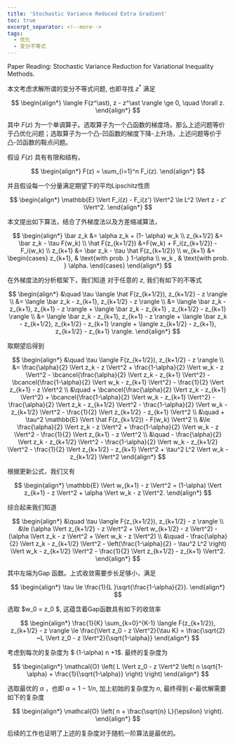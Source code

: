 ```yaml
---
title: 'Stochastic Variance Reduced Extra Gradient'
toc: true
excerpt_separator: <!--more-->
tags: 		
  - 优化
  - 变分不等式
---
```




Paper Reading: Stochastic Variance Reduction for Variational Inequality Methods.



<!--more-->



本文考虑求解所谓的变分不等式问题, 也即寻找 $z^\ast$ 满足


$$
\begin{align*}
\langle F(z^\ast), z - z^\ast \rangle \ge 0, \quad \forall z.
\end{align*}
$$


其中 $F(z)$ 为一个单调算子。选取算子为一个凸函数的梯度场，那么上述问题等价于凸优化问题；选取算子为一个凸-凹函数的梯度下降-上升场，上述问题等价于凸-凹函数的鞍点问题。



假设 $F(z)$ 具有有限和结构，


$$
\begin{align*}
F(z) = \sum_{i=1}^n F_i(z).
\end{align*}
$$


并且假设每一个分量满足期望下的平均Lipschitz性质


$$
\begin{align*}
\mathbb{E} \Vert F_i(z) - F_i(z') \Vert^2 \le L^2 \Vert z - z' \Vert^2.
\end{align*}
$$




本文提出如下算法，结合了外梯度法以及方差缩减算法，


$$
\begin{align*}
\bar z_k &= \alpha z_k + (1- \alpha) w_k \\
z_{k+1/2} &= \bar z_k - \tau F(w_k) \\
\hat F(z_{k+1/2}) &=F(w_k) + F_i(z_{k+1/2}) - F_i(w_k) \\
z_{k+1} &= \bar z_k - \tau \hat F(z_{k+1/2}) \\
w_{k+1} &= 
\begin{cases}
z_{k+1}, & \text{with prob. } 1-\alpha \\
w_k , & \text{with prob. } \alpha.
\end{cases}
\end{align*}
$$


在外梯度法的分析框架下，我们知道 对于任意的 $z$,  我们有如下的不等式


$$
\begin{align*}
&\quad \tau \langle \hat F(z_{k+1/2}), z_{k+1/2} - z \rangle \\
&= \langle \bar z_k - z_{k+1}, z_{k+1/2} - z \rangle \\
&=  \langle \bar z_k - z_{k+1}, z_{k+1} - z \rangle + \langle \bar z_k - z_{k+1} , z_{k+1/2} - z_{k+1} \rangle \\
&= \langle \bar z_k - z_{k+1}, z_{k+1} - z \rangle + \langle \bar z_k - z_{k+1/2}, z_{k+1/2} - z_{k+1} \rangle + \langle z_{k+1/2} - z_{k+1}, z_{k+1/2} - z_{k+1} \rangle.
\end{align*}
$$




取期望后得到


$$
\begin{align*}
&\quad  \tau \langle F(z_{k+1/2}), z_{k+1/2} - z \rangle \\
&= \frac{\alpha}{2} \Vert z_k - z \Vert^2 + \frac{1-\alpha}{2} \Vert w_k - z \Vert^2 - \bcancel{\frac{\alpha}{2} \Vert z_k - z_{k+1} \Vert^2} - \bcancel{\frac{1-\alpha}{2} \Vert w_k - z_{k+1} \Vert^2} - \frac{1}{2} \Vert z_{k+1} - z \Vert^2 \\
&\quad + \bcancel{\frac{\alpha}{2} \Vert z_k - z_{k+1} \Vert^2} + \bcancel{\frac{1-\alpha}{2} \Vert w_k - z_{k+1} \Vert^2} - \frac{\alpha}{2} \Vert z_k - z_{k+1/2} \Vert^2 - \frac{1-\alpha}{2} \Vert w_k - z_{k+1/2} \Vert^2 - \frac{1}{2} \Vert z_{k+1/2} - z_{k+1} \Vert^2 \\
&\quad + \tau^2 \mathbb{E} \Vert \hat F(z_{k+1/2}) - F(w_k) \Vert^2 \\
&\le \frac{\alpha}{2} \Vert z_k - z \Vert^2 + \frac{1-\alpha}{2} \Vert w_k - z \Vert^2 - \frac{1}{2} \Vert z_{k+1} - z \Vert^2 \\
&\quad - \frac{\alpha}{2} \Vert z_k - z_{k+1/2} \Vert^2  - \frac{1-\alpha}{2} \Vert w_k - z_{k+1/2} \Vert^2 - \frac{1}{2} \Vert z_{k+1/2} - z_{k+1} \Vert^2 + \tau^2 L^2 \Vert w_k -  z_{k+1/2}  \Vert^2
\end{align*}
$$


根据更新公式，我们又有


$$
\begin{align*}
\mathbb{E} \Vert w_{k+1} - z \Vert^2 = (1-\alpha) \Vert z_{k+1} - z \Vert^2 + \alpha \Vert w_k - z \Vert^2.
\end{align*}
$$




综合起来我们知道


$$
\begin{align*}
&\quad \tau \langle F(z_{k+1/2}), z_{k+1/2} - z \rangle  \\ 
&\le (\alpha \Vert z_{k+1/2} - z \Vert^2 + \Vert w_{k+1/2} - z \Vert^2) - (\alpha \Vert z_k - z \Vert^2 + \Vert w_k - z \Vert^2) \\
&\quad -  \frac{\alpha}{2} \Vert z_k - z_{k+1/2} \Vert^2  - \left(\frac{1-\alpha}{2} - \tau^2 L^2 \right) \Vert w_k - z_{k+1/2} \Vert^2 - \frac{1}{2} \Vert z_{k+1/2} - z_{k+1} \Vert^2.
\end{align*}
$$


其中左端为Gap 函数。上式收敛需要步长足够小，满足


$$
\begin{align*}
\tau \le \frac{1}{L }\sqrt{\frac{1-\alpha}{2}}.
\end{align*}
$$


选取 $w_0 = z_0 $, 这蕴含着Gap函数具有如下的收敛率


$$
\begin{align*}
\frac{1}{K} \sum_{k=0}^{K-1} \langle F(z_{k+1/2}), z_{k+1/2} - z \rangle \le \frac{\Vert z_0 - z \Vert^2}{\tau K} = \frac{\sqrt{2} ~L \Vert z_0 - z \Vert^2}{\sqrt{1-\alpha}}
\end{align*}
$$


考虑到每次的复杂度为 $ (1-\alpha) n +1$. 最终的复杂度为


$$
\begin{align*}
\mathcal{O} \left( L \Vert z_0 - z \Vert^2 \left( n \sqrt{1-\alpha} + \frac{1}{\sqrt{1-\alpha}} \right)  \right)
\end{align*}
$$




选取最优的 $\alpha$ ，也即 $\alpha = 1- 1/n$,  加上初始的复杂度为 $n$, 最终得到 $\epsilon$-最优解需要如下的复杂度


$$
\begin{align*}
\mathcal{O} \left( n + \frac{\sqrt{n} L}{\epsilon}  \right).
\end{align*}
$$


后续的工作也证明了上述的复杂度对于随机一阶算法是最优的。

